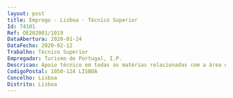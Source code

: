```yaml
--- 
layout: post
title: Emprego - Lisboa - Técnico Superior
Id: 74101
Ref: OE202001/1019
DataAbertura: 2020-01-24
DataFecho: 2020-02-12
Trabalho: Técnico Superior
Empregador: Turismo de Portugal, I.P.
Descricao: Apoio técnico em todas as matérias relacionadas com a área de ‘Trade Marketing’ na Equipa de Gestão de Operações  Direção de Apoio à Venda, com destaque para 1.	Análise e parecer técnico de projetos de desenvolvimento turístico (rotas aéreas e operações turísticas)geradores de fluxos dos mercados emissores externos para Portugal  2.	Análise e acompanhamento de campanhas de marketing em parceria com companhias aéreas e operadores turísticos internacionais 3.	Elaboração de propostas e contratação de apoios no âmbito dos instrumentos em vigor (Programa VIP.pt, RegFin, etc.) 4.	Acompanhamento da execução física e financeira dos projetos aprovados e respetivo reporting de resultados 5.	Organização de ações de trade marketing nos mercados externos e em Portugal, em colaboração com as Equipas de Turismo, as Agências Regionais de Promoção Turística e outros parceiros.
CodigoPostal: 1050-124 LISBOA
Concelho: Lisboa
Distrito: Lisboa
--- 
```

